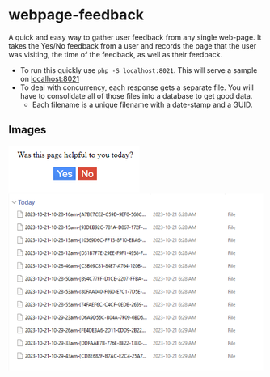 # webpage-feedback
A quick and easy way to gather user feedback from any single web-page.
It takes the Yes/No feedback from a user and records the page that the user was visiting, the time of the feedback, as well as their feedback.

* To run this quickly use `php -S localhost:8021`. This will serve a sample on [localhost:8021](localhost:8021)
* To deal with concurrency, each response gets a separate file. You will have to consolidate all of those files into a database to get good data. 
    * Each filename is a unique filename with a date-stamp and a GUID. 

## Images
![](/images/webpage-feedback-1.png)
![](/images/webpage-feedback-2.png)
